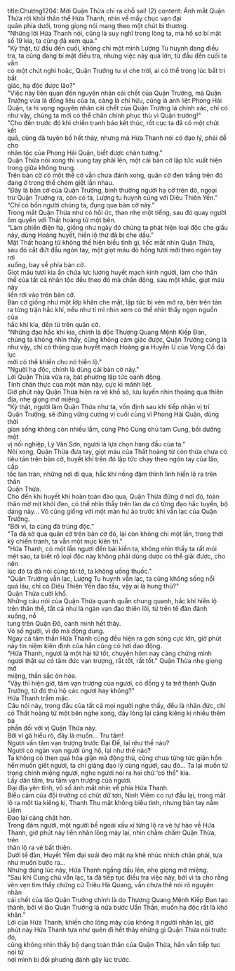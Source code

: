 title:Chương1204: Mời Quận Thừa chỉ ra chỗ sai! (2)
content:
Ánh mắt Quận Thừa rời khỏi thân thể Hứa Thanh, nhìn về mấy chục vạn đại<br>quân phía dưới, trong giọng nói mang theo một chút bi thương.<br>"Những lời Hứa Thanh nói, cũng là suy nghĩ trong lòng ta, mà hồ sơ bí mật<br>số 19 kia, ta cũng đã xem qua.”<br>"Kỳ thật, từ đầu đến cuối, không chỉ một mình Lượng Tu huynh đang điều<br>tra, ta cũng đang bí mật điều tra, nhưng việc này quá lớn, từ đầu đến cuối ta vẫn<br>có một chút nghi hoặc, Quận Trưởng tu vi che trời, ai có thể trong lúc bất tri bất<br>giác, hạ độc được lão?"<br>"Việc này liên quan đến nguyên nhân cái chết của Quận Trưởng, mà Quận<br>Trưởng vừa là đồng liêu của ta, càng là chí hữu, cũng là anh liệt Phong Hải<br>Quận, ta hi vọng nguyên nhân cái chết của Quận Trưởng là chính xác, chỉ có<br>như vậy, chúng ta mới có thể chân chính phục thù vì Quận trưởng!"<br>"Cho đến trước đó khi chiến tranh báo kết thúc, rốt cục ta đã có một chút kết<br>quả, cũng đã tuyên bố hết thảy, nhưng mà Hứa Thanh nói có đạo lý, phải để cho<br>nhân tộc của Phong Hải Quận, biết được chân tướng."<br>Quận Thừa nói xong thì vung tay phải lên, một cái bàn cờ lập tức xuất hiện<br>trong giữa không trung.<br>Trên bàn cờ có một thế cờ vẫn chưa đánh xong, quân cờ đen trắng trên đó<br>đang ở trong thế chém giết lẫn nhau.<br>“Đây là bàn cờ của Quận Trưởng, bình thường người hạ cờ trên đó, ngoại<br>trừ Quận Trưởng ra, còn có ta, Lượng tu huynh cùng với Diêu Thiên Yến.”<br>“Chỉ có bốn người chúng ta, đụng qua bàn cờ này.”<br>Trong mắt Quận Thừa như có hồi ức, than nhẹ một tiếng, sau đó quay người<br>ôm quyền với Thất hoàng tử một bên.<br>“Làm phiền điện hạ, giống như ngày đó chúng ta phát hiện loại độc che giấu<br>này, dùng Hoàng huyết, hiển lộ thứ đã bị che dấu.”<br>Mặt Thất hoàng tử không thể hiện biểu tình gì, liếc mắt nhìn Quận Thừa,<br>sau đó cắt đứt đầu ngón tay, một giọt máu đỏ hồng tươi mới theo ngón tay rơi<br>xuống, bay về phía bàn cờ.<br>Giọt máu tươi kia ẩn chứa lực lượng huyết mạch kinh người, làm cho thân<br>thể của tất cả nhân tộc đều theo đó mà chấn động, sau một khắc, giọt máu này<br>liền rơi vào trên bàn cờ.<br>Bàn cờ giống như một lớp khăn che mặt, lập tức bị vén mở ra, bên trên tản<br>ra từng trận hắc khí, nếu như tỉ mỉ nhìn xem có thể nhìn thấy ngọn nguồn của<br>hắc khí kia, đến từ trên quân cờ.<br>"Những đạo hắc khí kia, chính là độc Thượng Quang Mệnh Kiếp Đan,<br>chúng ta không nhìn thấy, cũng không cảm giác được, Quận Trưởng cũng là<br>như vậy, chỉ có thông qua huyết mạch Hoàng gia Huyền U của Vọng Cổ đại lục<br>mới có thể khiến cho nó hiển lộ."<br>"Người hạ độc, chính là dùng cái bàn cờ này."<br>Lời Quận Thừa vừa ra, bát phương lập tức oanh động.<br>Tính chân thực của một màn này, cực kì mãnh liệt.<br>Giờ phút này Quận Thừa hiện ra vẻ khổ sỏ, lưu luyến nhìn thoáng qua thiên<br>địa, nhẹ giọng mở miệng.<br>"Kỳ thật, người làm Quận Thừa như ta, vốn định sau khi tiếp nhận vị trí<br>Quận Trưởng, sẽ đứng vững cương vị cuối cùng vì Phong Hải Quận, dùng thời<br>gian sống không còn nhiều lắm, cùng Phó Cung chủ tam Cung, bồi dưỡng một<br>vị nối nghiệp, Lý Vân Sơn, ngươi là lựa chọn hàng đầu của ta."<br>Nói xong, Quận Thừa đưa tay, giọt máu của Thất hoàng tử còn thừa chưa có<br>tiêu tán trên bàn cờ, huyết khí trên đó lập tức chạy theo ngón tay của lão, cấp<br>tốc lan tràn, những nơi đi qua, hắc khí nồng đậm thình lình hiển lộ ra trên thân<br>Quận Thừa.<br>Cho đến khi huyết khí hoàn toàn đảo qua, Quận Thừa đứng ở nơi đó, toàn<br>thân mờ mịt khói đen, có thể nhìn thấy trên làn da có từng đạo hắc tuyến, bộ<br>dáng này... Vô cùng giống với một màn hư ảo trước khi vẫn lạc của Quận<br>Trưởng.<br>"Bởi vì, ta cũng đã trúng độc."<br>"Ta đã sờ qua quân cờ trên bàn cờ đó, lại còn không chỉ một lần, trong thời<br>kỳ chiến tranh, ta vẫn một mực kiên trì."<br>"Hứa Thanh, có một lần ngươi đến bái kiến ta, không nhìn thấy ta rất mỏi<br>mệt sao, ta biết rõ loại độc này không phải dùng dược có thể giải được, cho nên<br>lúc đó ta đã nói cùng tôi tớ, ta không uống thuốc."<br>"Quận Trưởng vẫn lạc, Lượng Tu huynh vẫn lạc, ta cũng không sống nổi<br>quá lâu, chỉ có Diêu Thiên Yến đào tẩu, vậy ai là hung thủ?"<br>Quận Thừa cười khổ.<br>Những câu nói của Quận Thừa quanh quẩn chung quanh, hắc khí hiển lộ<br>trên thân thể, tất cả như là ngàn vạn đạo thiên lôi, từ trên tế đàn đánh xuống, nổ<br>tung trên Quận Đô, oanh minh hết thảy.<br>Vô số người, vì đó mà động dung.<br>Ngay cả tâm thần Hứa Thanh cũng đều hiện ra gợn sóng cực lớn, giờ phút<br>này tín niệm kiên định của hắn cũng có hơi dao động.<br>"Hứa Thanh, ngươi là một hài tử tốt, chuyện hôm nay càng chứng minh<br>ngươi thật sự có tâm đức vạn trượng, rất tốt, rất tốt." Quận Thừa nhẹ giọng mở<br>miệng, thần sắc ôn hòa.<br>"Vậy thì hiện giờ, tâm vạn trượng của ngươi, có đồng ý ta trở thành Quận<br>Trưởng, từ đó thủ hộ các ngươi hay không?"<br>Hứa Thanh trầm mặc.<br>Câu nói này, trong đầu của tất cả mọi người nghe thấy, đều là nhân đức, chỉ<br>có Thất hoàng tử một bên nghe xong, đáy lòng lại càng kiêng kị nhiều thêm ba<br>phần đối với vị Quận Thừa này.<br>Bởi vì gã hiểu rõ, đây là muốn... Tru tâm!<br>Ngươi vấn tâm vạn trượng trước Đại Đế, lại như thế nào?<br>Ngươi có ngàn vạn người ủng hộ, lại như thế nào?<br>Ta không có thẹn quá hóa giận mà động thủ, cũng chưa từng tức giận hổn<br>hển muốn giết ngươi, ta chỉ giảng đạo lý cùng ngươi, sau đó... Ta lại muốn từ<br>trong chính miệng ngươi, nghe ngươi nói ra hai chữ ‘có thể" kia.<br>Lấy dân tâm, tru tâm vạn trượng của ngươi.<br>Đại địa yên tĩnh, vô số ánh mắt nhìn về phía Hứa Thanh.<br>Biểu cảm của đội trưởng có chút dữ tợn, Ninh Viêm co rụt đầu lại, trong mắt<br>lộ ra một tia kiêng kị, Thanh Thu mặt không biểu tình, nhưng bàn tay nắm Liêm<br>Đao lại càng chặt hơn.<br>Trong đám người, một người bề ngoài xấu xí từng lộ ra vẻ tự hào về Hứa<br>Thanh, giờ phút này liền nhăn lông mày lại, nhìn chằm chằm Quận Thừa, trên<br>thân lộ ra vẻ bất thiện.<br>Dưới tế đàn, Huyết Yểm đại soái đeo mặt nạ khẽ nhúc nhích chân phải, tựa<br>như muốn bước ra…<br>Nhưng đúng lúc này, Hứa Thanh ngẩng đầu lên, nhẹ giọng mở miệng.<br>"Sau khi Cung chủ vẫn lạc, ta đã tiếp tục điều tra việc này, bởi vì ta cho rằng<br>vẻn vẹn tìm thấy chứng cứ Triêu Hà Quang, vẫn chưa thể nói rõ nguyên nhân<br>cái chết của lão Quận Trưởng chính là do Thượng Quang Mệnh Kiếp Đan tạo<br>thành, bởi vì lão Quận Trưởng là nửa bước Uẩn Thần, muốn hạ độc rất là khó<br>khăn."<br>Lời của Hứa Thanh, khiến cho lông mày của không ít người nhăn lại, giờ<br>phút này Hứa Thanh tựa như quên đi hết thảy những gì Quận Thừa nói trước đó,<br>cũng không nhìn thấy bộ dạng toàn thân của Quận Thừa, hắn vẫn tiếp tục nói từ<br>nơi mình bị đối phương đánh gãy lúc trước.